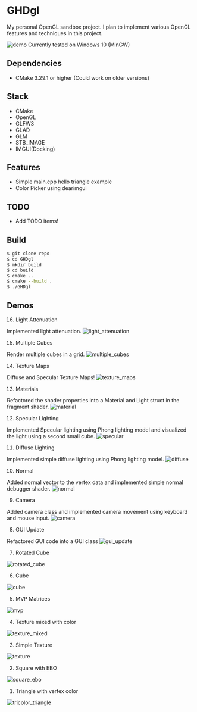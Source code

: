 # GHDgl

My personal OpenGL sandbox project.
I plan to implement various OpenGL features and techniques in this project.

![demo](demo.png)
Currently tested on Windows 10 (MinGW)

## Dependencies

- CMake 3.29.1 or higher (Could work on older versions)

## Stack

- CMake
- OpenGL
- GLFW3
- GLAD
- GLM
- STB_IMAGE
- IMGUI(Docking)

## Features

- Simple main.cpp hello triangle example
- Color Picker using dearimgui

## TODO

- Add TODO items!

## Build

```bash
$ git clone repo
$ cd GHDgl
$ mkdir build
$ cd build
$ cmake ..
$ cmake --build .
$ ./GHDgl
```

## Demos

16. Light Attenuation

Implemented light attenuation.
![light_attenuation](demos/light_attenuation.png)

15. Multiple Cubes

Render multiple cubes in a grid.
![multiple_cubes](demos/multiple_cubes.png)

14. Texture Maps

Diffuse and Specular Texture Maps!
![texture_maps](demos/texture_specular.png)


13. Materials

Refactored the shader properties into a Material and Light struct in the fragment shader.
![material](demos/material.png)

12. Specular Lighting

Implemented Specular lighting using Phong lighting model and visualized the light using a second small cube.
![specular](demos/specular.png)

11. Diffuse Lighting

Implemented simple diffuse lighting using Phong lighting model.
![diffuse](demos/diffuse.png)

10. Normal

Added normal vector to the vertex data and implemented simple normal debugger shader.
![normal](demos/normal.png)

9. Camera

Added camera class and implemented camera movement using keyboard and mouse input.
![camera](demos/camera.png)

8. GUI Update

Refactored GUI code into a GUI class
![gui_update](demos/gui_update.png)

7. Rotated Cube

![rotated_cube](demos/rotated_cube.png)

6. Cube

![cube](demos/cube.png)

5. MVP Matrices

![mvp](demos/MVP.png)

4. Texture mixed with color

![texture_mixed](demos/texture_mixed.png)

3. Simple Texture

![texture](demos/texture.png)

2. Square with EBO

![square_ebo](demos/square_ebo.png)

1. Triangle with vertex color

![tricolor_triangle](demos/tricolor_triangle.png)
